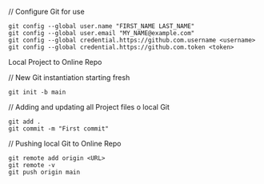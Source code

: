 // Configure Git for use

    git config --global user.name "FIRST_NAME LAST_NAME"
    git config --global user.email "MY_NAME@example.com"
    git config --global credential.https://github.com.username <username>
    git config --global credential.https://github.com.token <token>

Local Project to Online Repo

// New Git instantiation starting fresh

    git init -b main

// Adding and updating all Project files o local Git

    git add .
    git commit -m "First commit"

// Pushing local Git to Online Repo

    git remote add origin <URL>
    git remote -v
    git push origin main


